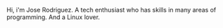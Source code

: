 Hi, i'm Jose Rodriguez.
A tech enthusiast who has skills in many areas of programming.
And a Linux lover.
